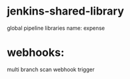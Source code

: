 # jenkins-shared-library


global pipeline libraries
name: expense

webhooks:
========
multi branch scan webhook trigger
